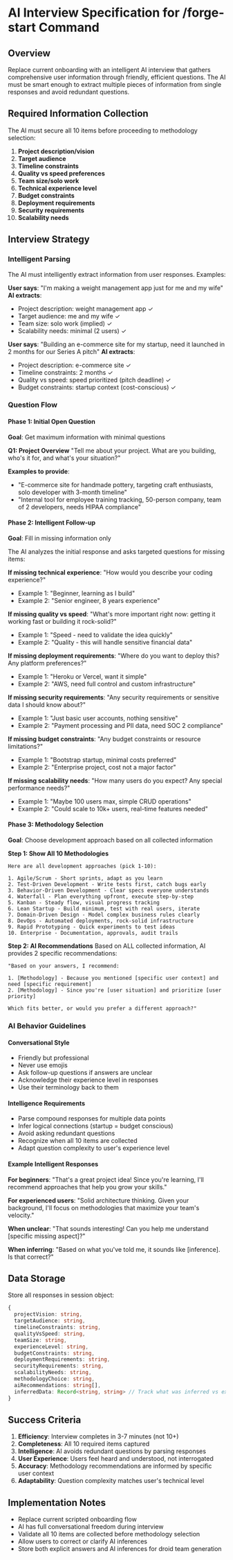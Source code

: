 # AI Interview Specification for /forge-start Command

## Overview
Replace current onboarding with an intelligent AI interview that gathers comprehensive user information through friendly, efficient questions. The AI must be smart enough to extract multiple pieces of information from single responses and avoid redundant questions.

## Required Information Collection

The AI must secure all 10 items before proceeding to methodology selection:

1. **Project description/vision**
2. **Target audience** 
3. **Timeline constraints**
4. **Quality vs speed preferences**
5. **Team size/solo work**
6. **Technical experience level**
7. **Budget constraints**
8. **Deployment requirements**
9. **Security requirements**
10. **Scalability needs**

## Interview Strategy

### Intelligent Parsing
The AI must intelligently extract information from user responses. Examples:

**User says**: "I'm making a weight management app just for me and my wife"
**AI extracts**:
- Project description: weight management app ✓
- Target audience: me and my wife ✓  
- Team size: solo work (implied) ✓
- Scalability needs: minimal (2 users) ✓

**User says**: "Building an e-commerce site for my startup, need it launched in 2 months for our Series A pitch"
**AI extracts**:
- Project description: e-commerce site ✓
- Timeline constraints: 2 months ✓
- Quality vs speed: speed prioritized (pitch deadline) ✓
- Budget constraints: startup context (cost-conscious) ✓

### Question Flow

#### Phase 1: Initial Open Question
**Goal**: Get maximum information with minimal questions

**Q1: Project Overview**
"Tell me about your project. What are you building, who's it for, and what's your situation?"

**Examples to provide**:
- "E-commerce site for handmade pottery, targeting craft enthusiasts, solo developer with 3-month timeline"
- "Internal tool for employee training tracking, 50-person company, team of 2 developers, needs HIPAA compliance"

#### Phase 2: Intelligent Follow-up
**Goal**: Fill in missing information only

The AI analyzes the initial response and asks targeted questions for missing items:

**If missing technical experience**:
"How would you describe your coding experience?"
- Example 1: "Beginner, learning as I build"
- Example 2: "Senior engineer, 8 years experience"

**If missing quality vs speed**:
"What's more important right now: getting it working fast or building it rock-solid?"
- Example 1: "Speed - need to validate the idea quickly"
- Example 2: "Quality - this will handle sensitive financial data"

**If missing deployment requirements**:
"Where do you want to deploy this? Any platform preferences?"
- Example 1: "Heroku or Vercel, want it simple"
- Example 2: "AWS, need full control and custom infrastructure"

**If missing security requirements**:
"Any security requirements or sensitive data I should know about?"
- Example 1: "Just basic user accounts, nothing sensitive"
- Example 2: "Payment processing and PII data, need SOC 2 compliance"

**If missing budget constraints**:
"Any budget constraints or resource limitations?"
- Example 1: "Bootstrap startup, minimal costs preferred"
- Example 2: "Enterprise project, cost not a major factor"

**If missing scalability needs**:
"How many users do you expect? Any special performance needs?"
- Example 1: "Maybe 100 users max, simple CRUD operations"
- Example 2: "Could scale to 10k+ users, real-time features needed"

#### Phase 3: Methodology Selection
**Goal**: Choose development approach based on all collected information

**Step 1: Show All 10 Methodologies**
```
Here are all development approaches (pick 1-10):

1. Agile/Scrum - Short sprints, adapt as you learn
2. Test-Driven Development - Write tests first, catch bugs early
3. Behavior-Driven Development - Clear specs everyone understands
4. Waterfall - Plan everything upfront, execute step-by-step
5. Kanban - Steady flow, visual progress tracking
6. Lean Startup - Build minimum, test with real users, iterate
7. Domain-Driven Design - Model complex business rules clearly
8. DevOps - Automated deployments, rock-solid infrastructure
9. Rapid Prototyping - Quick experiments to test ideas
10. Enterprise - Documentation, approvals, audit trails
```

**Step 2: AI Recommendations**
Based on ALL collected information, AI provides 2 specific recommendations:

```
"Based on your answers, I recommend:

1. [Methodology] - Because you mentioned [specific user context] and need [specific requirement]
2. [Methodology] - Since you're [user situation] and prioritize [user priority]

Which fits better, or would you prefer a different approach?"
```

### AI Behavior Guidelines

#### Conversational Style
- Friendly but professional
- Never use emojis
- Ask follow-up questions if answers are unclear
- Acknowledge their experience level in responses
- Use their terminology back to them

#### Intelligence Requirements
- Parse compound responses for multiple data points
- Infer logical connections (startup = budget conscious)
- Avoid asking redundant questions
- Recognize when all 10 items are collected
- Adapt question complexity to user's experience level

#### Example Intelligent Responses

**For beginners**: "That's a great project idea! Since you're learning, I'll recommend approaches that help you grow your skills."

**For experienced users**: "Solid architecture thinking. Given your background, I'll focus on methodologies that maximize your team's velocity."

**When unclear**: "That sounds interesting! Can you help me understand [specific missing aspect]?"

**When inferring**: "Based on what you've told me, it sounds like [inference]. Is that correct?"

## Data Storage

Store all responses in session object:
```typescript
{
  projectVision: string,
  targetAudience: string,
  timelineConstraints: string,
  qualityVsSpeed: string,
  teamSize: string,
  experienceLevel: string,
  budgetConstraints: string,
  deploymentRequirements: string,
  securityRequirements: string,
  scalabilityNeeds: string,
  methodologyChoice: string,
  aiRecommendations: string[],
  inferredData: Record<string, string> // Track what was inferred vs explicitly stated
}
```

## Success Criteria

1. **Efficiency**: Interview completes in 3-7 minutes (not 10+)
2. **Completeness**: All 10 required items captured
3. **Intelligence**: AI avoids redundant questions by parsing responses
4. **User Experience**: Users feel heard and understood, not interrogated
5. **Accuracy**: Methodology recommendations are informed by specific user context
6. **Adaptability**: Question complexity matches user's technical level

## Implementation Notes

- Replace current scripted onboarding flow
- AI has full conversational freedom during interview
- Validate all 10 items are collected before methodology selection
- Allow users to correct or clarify AI inferences
- Store both explicit answers and AI inferences for droid team generation